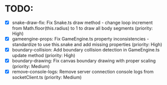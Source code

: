 # TODO:

- [x] snake-draw-fix: Fix Snake.ts draw method - change loop increment from Math.floor(this.radius) to 1 to draw all body segments (priority: High)
- [x] gameengine-props: Fix GameEngine.ts property inconsistencies - standardize to use this.snake and add missing properties (priority: High)
- [x] boundary-collision: Add boundary collision detection in GameEngine.ts update method (priority: High)
- [x] boundary-drawing: Fix canvas boundary drawing with proper scaling (priority: Medium)
- [x] remove-console-logs: Remove server connection console logs from socketClient.ts (priority: Medium)
